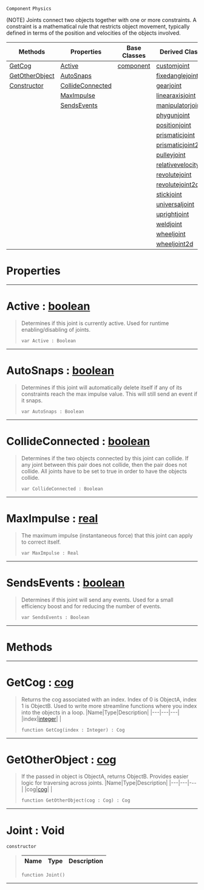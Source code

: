  `Component` `Physics`



(NOTE) Joints connect two objects together with one or more constraints. A constraint is a mathematical rule that restricts object movement, typically defined in terms of the position and velocities of the objects involved.

|Methods|Properties|Base Classes|Derived Classes|
|---|---|---|---|
|[ GetCog](https://github.com/zeroengineteam/ZeroDocs/code_reference/class_reference/joint.markdown#getcog-zero-engine-docum)|[ Active](https://github.com/zeroengineteam/ZeroDocs/code_reference/class_reference/joint.markdown#active-zero-engine-docum)|[component](https://github.com/zeroengineteam/ZeroDocs/code_reference/class_reference/component.markdown)|[customjoint](https://github.com/zeroengineteam/ZeroDocs/code_reference/class_reference/customjoint.markdown)|
|[ GetOtherObject](https://github.com/zeroengineteam/ZeroDocs/code_reference/class_reference/joint.markdown#getotherobject-zero-engi)|[ AutoSnaps](https://github.com/zeroengineteam/ZeroDocs/code_reference/class_reference/joint.markdown#autosnaps-zero-engine-do)| |[fixedanglejoint](https://github.com/zeroengineteam/ZeroDocs/code_reference/class_reference/fixedanglejoint.markdown)|
|[ Constructor](https://github.com/zeroengineteam/ZeroDocs/code_reference/class_reference/joint.markdown#joint-void)|[ CollideConnected](https://github.com/zeroengineteam/ZeroDocs/code_reference/class_reference/joint.markdown#collideconnected-zero-en)| |[gearjoint](https://github.com/zeroengineteam/ZeroDocs/code_reference/class_reference/gearjoint.markdown)|
| |[ MaxImpulse](https://github.com/zeroengineteam/ZeroDocs/code_reference/class_reference/joint.markdown#maximpulse-zero-engine-d)| |[linearaxisjoint](https://github.com/zeroengineteam/ZeroDocs/code_reference/class_reference/linearaxisjoint.markdown)|
| |[ SendsEvents](https://github.com/zeroengineteam/ZeroDocs/code_reference/class_reference/joint.markdown#sendsevents-zero-engine)| |[manipulatorjoint](https://github.com/zeroengineteam/ZeroDocs/code_reference/class_reference/manipulatorjoint.markdown)|
| | | |[phygunjoint](https://github.com/zeroengineteam/ZeroDocs/code_reference/class_reference/phygunjoint.markdown)|
| | | |[positionjoint](https://github.com/zeroengineteam/ZeroDocs/code_reference/class_reference/positionjoint.markdown)|
| | | |[prismaticjoint](https://github.com/zeroengineteam/ZeroDocs/code_reference/class_reference/prismaticjoint.markdown)|
| | | |[prismaticjoint2d](https://github.com/zeroengineteam/ZeroDocs/code_reference/class_reference/prismaticjoint2d.markdown)|
| | | |[pulleyjoint](https://github.com/zeroengineteam/ZeroDocs/code_reference/class_reference/pulleyjoint.markdown)|
| | | |[relativevelocityjoint](https://github.com/zeroengineteam/ZeroDocs/code_reference/class_reference/relativevelocityjoint.markdown)|
| | | |[revolutejoint](https://github.com/zeroengineteam/ZeroDocs/code_reference/class_reference/revolutejoint.markdown)|
| | | |[revolutejoint2d](https://github.com/zeroengineteam/ZeroDocs/code_reference/class_reference/revolutejoint2d.markdown)|
| | | |[stickjoint](https://github.com/zeroengineteam/ZeroDocs/code_reference/class_reference/stickjoint.markdown)|
| | | |[universaljoint](https://github.com/zeroengineteam/ZeroDocs/code_reference/class_reference/universaljoint.markdown)|
| | | |[uprightjoint](https://github.com/zeroengineteam/ZeroDocs/code_reference/class_reference/uprightjoint.markdown)|
| | | |[weldjoint](https://github.com/zeroengineteam/ZeroDocs/code_reference/class_reference/weldjoint.markdown)|
| | | |[wheeljoint](https://github.com/zeroengineteam/ZeroDocs/code_reference/class_reference/wheeljoint.markdown)|
| | | |[wheeljoint2d](https://github.com/zeroengineteam/ZeroDocs/code_reference/class_reference/wheeljoint2d.markdown)|


 #  Properties


---  
 #  Active : [boolean](https://github.com/zeroengineteam/ZeroDocs/code_reference/zilch_base_types/boolean.markdown)

> Determines if this joint is currently active. Used for runtime enabling/disabling of joints.
> ``` lang=cpp, name=Zilch
> var Active : Boolean


---  
 #  AutoSnaps : [boolean](https://github.com/zeroengineteam/ZeroDocs/code_reference/zilch_base_types/boolean.markdown)

> Determines if this joint will automatically delete itself if any of its constraints reach the max impulse value. This will still send an event if it snaps.
> ``` lang=cpp, name=Zilch
> var AutoSnaps : Boolean


---  
 #  CollideConnected : [boolean](https://github.com/zeroengineteam/ZeroDocs/code_reference/zilch_base_types/boolean.markdown)

> Determines if the two objects connected by this joint can collide. If any joint between this pair does not collide, then the pair does not collide. All joints have to be set to true in order to have the objects collide.
> ``` lang=cpp, name=Zilch
> var CollideConnected : Boolean


---  
 #  MaxImpulse : [real](https://github.com/zeroengineteam/ZeroDocs/code_reference/zilch_base_types/real.markdown)

> The maximum impulse (instantaneous force) that this joint can apply to correct itself.
> ``` lang=cpp, name=Zilch
> var MaxImpulse : Real


---  
 #  SendsEvents : [boolean](https://github.com/zeroengineteam/ZeroDocs/code_reference/zilch_base_types/boolean.markdown)

> Determines if this joint will send any events. Used for a small efficiency boost and for reducing the number of events.
> ``` lang=cpp, name=Zilch
> var SendsEvents : Boolean


---  
 #  Methods


---  
 #  GetCog : [cog](https://github.com/zeroengineteam/ZeroDocs/code_reference/class_reference/cog.markdown)

> Returns the cog associated with an index. Index of 0 is ObjectA, index 1 is ObjectB. Used to write more streamline functions where you index into the objects in a loop.
> |Name|Type|Description|
> |---|---|---|
> |index|[integer](https://github.com/zeroengineteam/ZeroDocs/code_reference/zilch_base_types/integer.markdown)| |
> ``` lang=cpp, name=Zilch
> function GetCog(index : Integer) : Cog
> ``` 


---  
 #  GetOtherObject : [cog](https://github.com/zeroengineteam/ZeroDocs/code_reference/class_reference/cog.markdown)

> If the passed in object is ObjectA, returns ObjectB. Provides easier logic for traversing across joints.
> |Name|Type|Description|
> |---|---|---|
> |cog|[cog](https://github.com/zeroengineteam/ZeroDocs/code_reference/class_reference/cog.markdown)| |
> ``` lang=cpp, name=Zilch
> function GetOtherObject(cog : Cog) : Cog
> ``` 


---  
 #  Joint : Void

 `constructor`

> 
> |Name|Type|Description|
> |---|---|---|
> ``` lang=cpp, name=Zilch
> function Joint()
> ``` 


---  
 

 